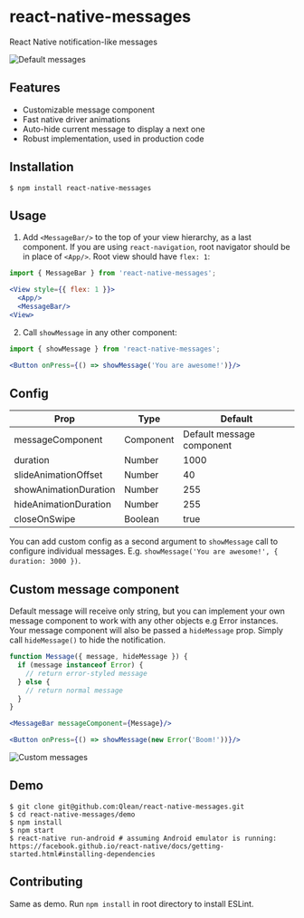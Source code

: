 # react-native-messages

React Native notification-like messages

![Default messages](./default-messages.gif)

## Features
- Customizable message component
- Fast native driver animations
- Auto-hide current message to display a next one
- Robust implementation, used in production code

## Installation
```
$ npm install react-native-messages
```

## Usage
1. Add `<MessageBar/>` to the top of your view hierarchy, as a last component. If you are using `react-navigation`, root navigator should be in place of `<App/>`. Root view should have `flex: 1`:
```jsx
import { MessageBar } from 'react-native-messages';

<View style={{ flex: 1 }}>
  <App/>
  <MessageBar/>
<View>
```

2. Call `showMessage` in any other component:
```jsx
import { showMessage } from 'react-native-messages';

<Button onPress={() => showMessage('You are awesome!')}/>
```

## Config
Prop                  | Type      | Default              
----------------------|-----------|--------------------------
messageComponent      | Component | Default message component
duration              | Number    | 1000
slideAnimationOffset  | Number    | 40
showAnimationDuration | Number    | 255
hideAnimationDuration | Number    | 255
closeOnSwipe          | Boolean   | true

You can add custom config as a second argument to `showMessage` call to configure individual messages. E.g. `showMessage('You are awesome!', { duration: 3000 })`.

## Custom message component
Default message will receive only string, but you can implement your own message component to work with any other objects e.g Error instances. Your message component will also be passed a `hideMessage` prop. Simply call `hideMessage()` to hide the notification.

```jsx
function Message({ message, hideMessage }) {
  if (message instanceof Error) {
    // return error-styled message
  } else {
    // return normal message
  }
}

<MessageBar messageComponent={Message}/>

<Button onPress={() => showMessage(new Error('Boom!'))}/>
```

![Custom messages](./custom-messages.gif)

## Demo

```
$ git clone git@github.com:Qlean/react-native-messages.git
$ cd react-native-messages/demo
$ npm install
$ npm start
$ react-native run-android # assuming Android emulator is running: https://facebook.github.io/react-native/docs/getting-started.html#installing-dependencies
```

## Contributing

Same as demo. Run `npm install` in root directory to install ESLint.
